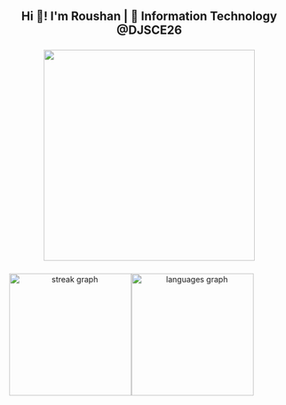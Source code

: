 <h2 align="center">Hi 👋! I'm Roushan | 🚀 Information Technology @DJSCE26</h2>

###

<div align="center">
  <img height="380" src="https://www.aalpha.net/wp-content/uploads/2020/12/full-stack-development.gif"  />
</div>

###

<div align="center">
  <div style="display: flex;">
    <img src="https://streak-stats.demolab.com?user=roushan-jha&locale=en&mode=daily&theme=dark&hide_border=false&border_radius=5&order=3" height="220" alt="streak graph"  />
    <img src="https://github-readme-stats.vercel.app/api/top-langs?username=roushan-jha&locale=en&hide_title=false&layout=compact&card_width=320&langs_count=8&theme=dracula&hide_border=false" height="220" alt="languages graph"  />
  </div>
</div>

###
